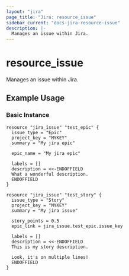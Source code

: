 ```yaml
---
layout: "jira"
page_title: "Jira: resource_issue"
sidebar_current: "docs-jira-resource-issue"
description: |-
  Manages an issue within Jira.
---
```


# resource\_issue

Manages an issue within Jira.

## Example Usage

### Basic Instance

```hcl
resource "jira_issue" "test_epic" {
  issue_type = "Epic"
  project_key = "MYKEY"
  summary = "My jira epic"

  epic_name = "My jira epic"

  labels = []
  description = <<-ENDOFFIELD
  What a wonderful description.
  ENDOFFIELD
}

resource "jira_issue" "test_story" {
  issue_type = "Story"
  project_key = "MYKEY"
  summary = "My jira issue"

  story_points = 0.5
  epic_link = jira_issue.test_epic.issue_key

  labels = []
  description = <<-ENDOFFIELD
  This is my story description.

  Look, it's on multiple lines!
  ENDOFFIELD
}
```
